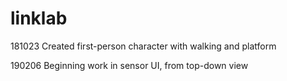 # linklab

181023	Created first-person character with walking and platform

190206 Beginning work in sensor UI, from top-down view